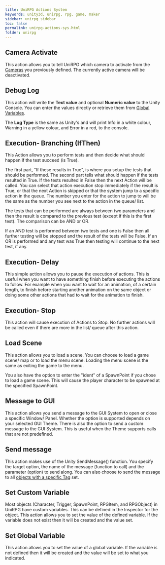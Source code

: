 ```yaml
---
title: UniRPG Actions System
keywords: unity3d, unirpg, rpg, game, maker
sidebar: unirpg_sidebar
toc: false
permalink: unirpg-actions-sys.html
folder: unirpg
---
```



[Global Variables]: unirpg-database.html#vars
[Cameras]: unirpg-database-cameras.html

Camera Activate 
---------------

This action allows you to tell UniRPG which camera to activate from the [Cameras][] you previously defined. The currently active camera will be deactivated.

Debug Log 
---------

This action will write the **Text value** and optional **Numeric value** to the Unity Console. You can enter the values directly or retrieve them from [Global Variables][].

The **Log Type** is the same as Unity's and will print Info in a white colour, Warning in a yellow colour, and Error in a red, to the console.

Execution- Branching (IfThen) 
-----------------------------

This Action allows you to perform tests and then decide what should happen if the test succeed (is True).

The first part, "If these results in True", is where you setup the tests that should be performed. The second part tells what should happen if the tests resulted in True. If the tests resulted in False then the next Action will be called. You can select that action execution stop immediately if the result is True, or that the next Action is skipped or that the system jump to a specific action in the queue. The number you enter for the action to jump to will be the same as the number you see next to the action in the queue/ list.

The tests that can be performed are always between two parameters and then the result is compared to the previous test (except if this is the first test). The comparison can be AND or OR.

If an AND test is performed between two tests and one is False then all further testing will be stopped and the result of the tests will be False. If an OR is performed and any test was True then testing will continue to the next test, if any.

Execution- Delay 
----------------

This simple action allows you to pause the execution of actions. This is useful when you want to have something finish before executing the actions to follow. For example when you want to wait for an animation, of a certain length, to finish before starting another animation on the same object or doing some other actions that had to wait for the animation to finish.

Execution- Stop 
---------------

This action will cause execution of Actions to Stop. No further actions will be called even if there are more in the list/ queue after this action.

Load Scene 
----------

This action allows you to load a scene. You can choose to load a game scene/ map or to load the menu scene. Loading the menu scene is the same as exiting the game to the menu.

You also have the option to enter the "ident" of a SpawnPoint if you chose to load a game scene. This will cause the player character to be spawned at the specified SpawnPoint.

Message to GUI 
--------------

This action allows you send a message to the GUI System to open or close a specific Window/ Panel. Whether the option is supported depends on your selected GUI Theme. There is also the option to send a custom message to the GUI System. This is useful when the Theme supports calls that are not predefined.

Send message 
------------

This action makes use of the Unity SendMessage() function. You specify the target option, the name of the message (function to call) and the parameter (option) to send along. You can also choose to send the message to all [objects with a specific Tag](http://docs.unity3d.com/Documentation/Components/Tags.html) set.

Set Custom Variable 
-------------------

Most objects (Character, Trigger, SpawnPoint, RPGItem, and RPGObject) in UniRPG have custom variables. This can be defined in the Inspector for the object. This action allows you to set the value of the defined variable. If the variable does not exist then it will be created and the value set.

Set Global Variable 
-------------------

This action allows you to set the value of a global variable. If the variable is not defined then it will be created and the value will be set to what you indicated.